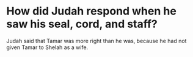# How did Judah respond when he saw his seal, cord, and staff?

Judah said that Tamar was more right than he was, because he had not given Tamar to Shelah as a wife.
